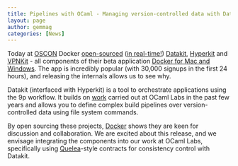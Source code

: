 ```yaml
---
title: Pipelines with OCaml - Managing version-controlled data with Datakit
layout: page
author: gemmag
categories: [News]
---
```


Today at
[OSCON](http://conferences.oreilly.com/oscon/open-source-us/public/schedule/detail/51393)
Docker [open-sourced](https://blog.docker.com/) ([in
real-time!](https://twitter.com/christylea/status/732947071381037056))
[Datakit](https://github.com/docker/datakit),
[Hyperkit](https://github.com/docker/hyperkit) and
[VPNKit](https://github.com/docker/vpnkit) - all components of their
beta application [Docker for Mac and
Windows](https://blog.docker.com/2016/03/docker-for-mac-windows-beta/).
The app is incredibly popular (with 30,000 signups in the first 24
hours), and releasing the internals allows us to see why.

Datakit (interfaced with Hyperkit) is a tool to orchestrate applications
using the 9p workflow. It builds on
[work](https://mirage.io/blog/introducing-irmin) carried out at OCaml
Labs in the past few years and allows you to define
complex build pipelines over version-controlled data using file system commands.

By open sourcing these projects, [Docker](https://www.docker.com/) shows
they are keen for discussion and collaboration. We are excited about
this release, and we envisage integrating the components into our work
at OCaml Labs, specifically using
[Quelea](http://kcsrk.info/Quelea/)-style contracts for consistency
control with Datakit.
